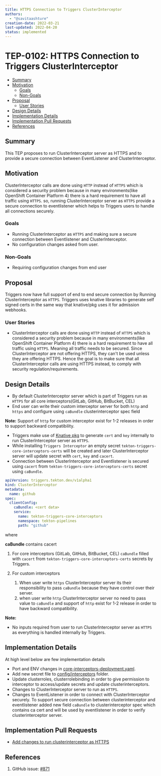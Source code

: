 ```yaml
---
title: HTTPS Connection to Triggers ClusterInterceptor
authors:
  - "@savitaashture"
creation-date: 2022-03-21
last-updated: 2022-04-20
status: implemented
---
```


# TEP-0102: HTTPS Connection to Triggers ClusterInterceptor

<!-- toc -->
- [Summary](#summary)
- [Motivation](#motivation)
  - [Goals](#goals)
  - [Non-Goals](#non-goals)
- [Proposal](#proposal)
  - [User Stories](#user-stories)
- [Design Details](#design-details)
- [Implementation Details](#implementation-details)
- [Implementation Pull Requests](#implementation-pull-requests)
- [References](#references)
<!-- /toc -->

## Summary

This TEP proposes to run ClusterInterceptor server as HTTPS and to provide a secure connection between 
EventListener and ClusterInterceptor. 

## Motivation

ClusterInterceptor calls are done using `HTTP` instead of `HTTPS` which is considered a security problem because
in many environments(like OpenShift Container Platform 4) there is a hard requirement to have all traffic using `HTTPS`. 
so, running ClusterInterceptor server as `HTTPS` provide a secure connection to eventlistener which helps to Triggers users to handle all connections securely.

### Goals

* Running ClusterInterceptor as `HTTPS` and making sure a secure connection between Eventlistener and ClusterInterceptor.
* No configuration changes asked from user.

### Non-Goals

* Requiring configuration changes from end user

## Proposal

Triggers now have full support of end to end secure connection by Running ClusterInterceptor as `HTTPS`.
Triggers uses knative libraries to generate self signed certs in the same way that knative/pkg uses it for admission webhooks.

### User Stories

* ClusterInterceptor calls are done using `HTTP` instead of `HTTPS` which is considered a security problem because
in many environments(like OpenShift Container Platform 4) there is a hard requirement to have all traffic using `HTTPS`. 
Meaning all traffic needs to be secured. Since ClusterInterceptor are not offering HTTPS, they can't be used unless they are offering HTTPS.
Hence the goal is to make sure that all ClusterInterceptor calls are using HTTPS instead, to comply with security regulation/requirements.

## Design Details

* By default ClusterInterceptor server which is part of Triggers run as `HTTPS` for all core interceptors(GitLab, GitHub, BitBucket, CEL)
* End user can write their custom interceptor server for both `http` and `https` and configure using `caBundle` clusterinterceptor spec field

**Note:**
    Support of `http` for custom interceptor exist for 1-2 releases in order to support backward compatibility. 

* Triggers make use of [Knative pkg](https://github.com/knative/pkg/blob/main/webhook/certificates/resources/certs.go#L144) to generate `cert` and `key` internally to run ClusterInterceptor server as `HTTPS`.
* While installing `Triggers Interceptor` an empty secret `tekton-triggers-core-interceptors-certs` will be created and later ClusterInterceptor server will update secret with `cert`, `key` and `cacert`.
* Connection between ClusterInterceptor and Eventlistener is secured using `cacert` from `tekton-triggers-core-interceptors-certs` secret using `caBundle`.

```yaml
apiVersion: triggers.tekton.dev/v1alpha1
kind: ClusterInterceptor
metadata:
  name: github
spec:
  clientConfig:
    caBundle: <cert data>
    service:
      name: tekton-triggers-core-interceptors
      namespace: tekton-pipelines
      path: "github"
```

where

**caBundle** contains cacert
1. For core interceptors (GitLab, GitHub, BitBucket, CEL) `caBundle` filled with `cacert` from `tekton-triggers-core-interceptors-certs` secrets by Triggers.
2. For custom interceptors

    1. When user write `https` ClusterInterceptor server its their responsibility to pass `caBundle` because they have control over their server.
    2. when user write `http` ClusterInterceptor server no need to pass value to `caBundle` and support of `http` exist for 1-2 release in order to have backward compatibility. 

**Note:**
* No inputs required from user to run ClusterInterceptor server as `HTTPS` as everything is handled internally by Triggers.

## Implementation Details
At high level below are few implementation details
* Port and ENV changes in [core-interceptors-deployment.yaml](https://github.com/tektoncd/triggers/blob/main/config/interceptors/core-interceptors-deployment.yaml).
* Add new secret file to [config/interceptors](https://github.com/tektoncd/triggers/tree/main/config/interceptors) folder.
* Update clusterroles, clusterrolebinding in order to give permission to interceptor to access/update secrets and update clusterinterceptors.
* Changes to ClusterInterceptor server to run as `HTTPS`.
* Changes to EventListener in order to connect with ClusterInterceptor securely.
    To support secure connection between clusterinterceptor and eventlistener added new field `caBundle` to clusterinterceptor spec which contains ca cert and will be used by eventlistener in order to verify clusterinterceptor server.

## Implementation Pull Requests

- [Add changes to run clusterinterceptor as HTTPS](https://github.com/tektoncd/triggers/pull/1333)

## References 
1. GitHub issue: [#871](https://github.com/tektoncd/triggers/issues/871)
